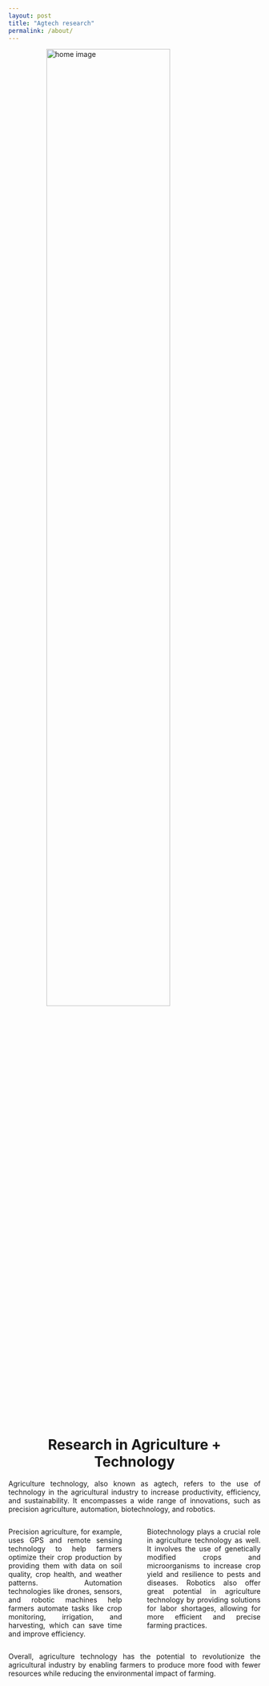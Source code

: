 ```yaml
---
layout: post
title: "Agtech research"
permalink: /about/
---
```


<img src="{{ '/resource/img/home.jpg' | relative_url }}" style="width: 70%; display: block; margin: 0 auto;" alt="home image" />

<h1 style="text-align: center; font-weight: bold;">Research in Agriculture + Technology</h1>

<section style="max-width: 800px; margin: 0 auto; text-align: justify;">
  <p>
    Agriculture technology, also known as agtech, refers to the use of
    technology in the agricultural industry to increase productivity,
    efficiency, and sustainability. It encompasses a wide range of
    innovations, such as precision agriculture, automation, biotechnology,
    and robotics.
  </p>

  <article style="display: flex; flex-direction: row; gap: 50px; justify-content: space-between;">
    <p style="width: 48%;">
      Precision agriculture, for example, uses GPS and remote sensing
      technology to help farmers optimize their crop production by
      providing them with data on soil quality, crop health, and weather
      patterns. Automation technologies like drones, sensors, and robotic
      machines help farmers automate tasks like crop monitoring,
      irrigation, and harvesting, which can save time and improve
      efficiency.
    </p>
    <p style="width: 48%;">
      Biotechnology plays a crucial role in agriculture technology as
      well. It involves the use of genetically modified crops and
      microorganisms to increase crop yield and resilience to pests and
      diseases. Robotics also offer great potential in agriculture
      technology by providing solutions for labor shortages, allowing for
      more efficient and precise farming practices.
    </p>
  </article>

  <p>
    Overall, agriculture technology has the potential to revolutionize the
    agricultural industry by enabling farmers to produce more food with
    fewer resources while reducing the environmental impact of farming.
  </p>
</section>